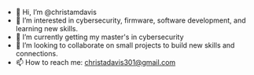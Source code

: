 - 👋 Hi, I’m @christamdavis
- 👀 I’m interested in cybersecurity, firmware, software development, and learning new skills.
- 🌱 I’m currently getting my master's in cybersecurity
- 💞️ I’m looking to collaborate on small projects to build new skills and connections.
- 📫 How to reach me: christadavis301@gmail.com

<!---
christamdavis/christamdavis is a ✨ special ✨ repository because its `README.md` (this file) appears on your GitHub profile.
You can click the Preview link to take a look at your changes.
--->
